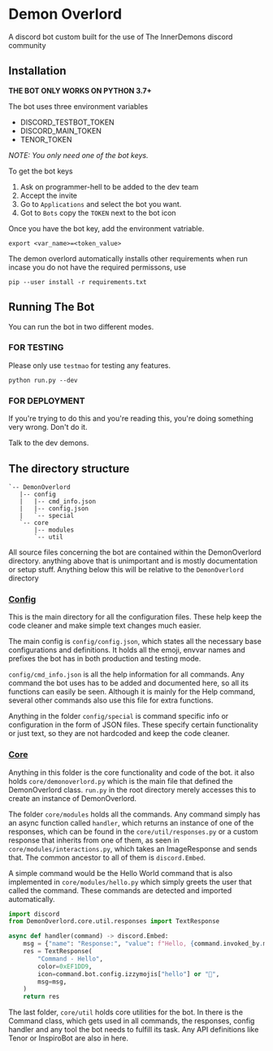 # Demon Overlord



A discord bot custom built for the use of The InnerDemons discord community 




## Installation

**THE BOT ONLY WORKS ON PYTHON 3.7+**

The bot uses three environment variables

- DISCORD_TESTBOT_TOKEN
- DISCORD_MAIN_TOKEN
- TENOR_TOKEN



*NOTE: You only need one of the bot keys.*

To get the bot keys

1. Ask on programmer-hell to be added to the dev team
2. Accept the invite
3. Go to `Applications` and select the bot you want.
4. Got to `Bots` copy the `TOKEN` next to the bot icon



Once you have the bot key, add the environment vatriable.

`export <var_name>=<token_value>`



The demon overlord automatically installs other requirements when run incase you do not have the required permissons, use 

`pip --user install -r requirements.txt`


## Running The Bot



You can run the bot in two different modes. 

### FOR TESTING

Please only use `testmao` for testing any features. 

`python run.py --dev`



### FOR DEPLOYMENT

If you're trying to do this and you're reading this, you're doing something very wrong. Don't do it.

Talk to the dev demons.

## The directory structure

```
`-- DemonOverlord
   |-- config
   |   |-- cmd_info.json
   |   |-- config.json
   |   `-- special
   `-- core
       |-- modules
       `-- util
```

All source files concerning the bot are contained within the DemonOverlord directory. anything above that is unimportant and is mostly documentation or setup stuff. Anything below this will be relative to the `DemonOverlord` directory

### <u>Config</u>

This is the main directory for all the configuration files. These help keep the code cleaner and make simple text changes much easier.

The main config is `config/config.json`, which states all the necessary base configurations and definitions. It holds all the emoji, envvar names and prefixes the bot has in both production and testing mode.

`config/cmd_info.json` is all the help information for all commands. Any command the bot uses has to be added and documented here, so all its functions can easily be seen. Although it is mainly for the Help command, several other commands also use this file for extra functions.

Anything in the folder `config/special` is command specific info or configuration in the form of JSON files. These specify certain functionality or just text, so they are not hardcoded and keep the code cleaner.

### <u>Core</u>

Anything in this folder is the core functionality and code of the bot. it also holds `core/demonoverlord.py` which is the main file that defined the DemonOverlord class. `run.py` in the root directory merely accesses this to create an instance of DemonOverlord.

The folder `core/modules` holds all the commands. Any command simply has an async function called `handler`, which returns an instance of one of the responses, which can be found in the `core/util/responses.py` or a custom response that inherits from one of them, as seen in `core/modules/interactions.py`, which takes an ImageResponse and sends that. The common ancestor to all of them is `discord.Embed`.  

A simple command would be the Hello World command that is also implemented in `core/modules/hello.py` which simply greets the user that called the command. These commands are detected and imported automatically.

```python
import discord
from DemonOverlord.core.util.responses import TextResponse

async def handler(command) -> discord.Embed:
    msg = {"name": "Response:", "value": f"Hello, {command.invoked_by.mention}"}
    res = TextResponse(
        "Command - Hello",
        color=0xEF1DD9,
        icon=command.bot.config.izzymojis["hello"] or "🌺",
        msg=msg,
    )
    return res
```

The last folder, `core/util` holds core utilities for the bot. In there is the Command class, which gets used in all commands, the responses, config handler and any tool the bot needs to fulfill its task. Any API definitions like Tenor or InspiroBot are also in here. 